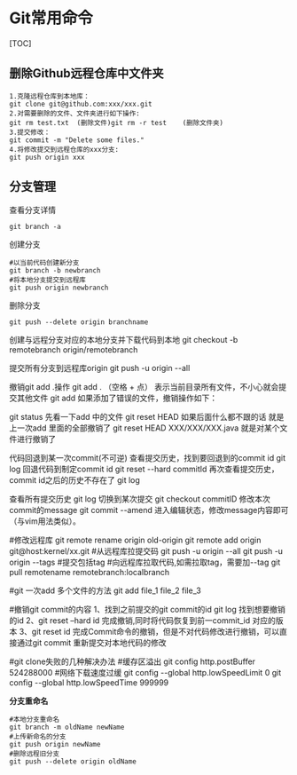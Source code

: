 # Git常用命令

[TOC]

## 删除Github远程仓库中文件夹

```
1.克隆远程仓库到本地库：
git clone git@github.com:xxx/xxx.git
2.对需要删除的文件、文件夹进行如下操作:
git rm test.txt  (删除文件)git rm -r test    (删除文件夹)
3.提交修改：
git commit -m "Delete some files."
4.将修改提交到远程仓库的xxx分支:
git push origin xxx
```



## 分支管理

查看分支详情

```
git branch -a
```

创建分支

```shell
#以当前代码创建新分支
git branch -b newbranch
#将本地分支提交到远程库
git push origin newbranch
```

删除分支

```
git push --delete origin branchname
```



创建与远程分支对应的本地分支并下载代码到本地
git checkout -b remotebranch origin/remotebranch

提交所有分支到远程库origin
git push -u origin --all


撤销git add .操作
git add . （空格 + 点） 表示当前目录所有文件，不小心就会提交其他文件
git add 如果添加了错误的文件，撤销操作如下：

git status 先看一下add 中的文件 
git reset HEAD 如果后面什么都不跟的话 就是上一次add 里面的全部撤销了 
git reset HEAD XXX/XXX/XXX.java 就是对某个文件进行撤销了


代码回退到某一次commit(不可逆)
查看提交历史，找到要回退到的commit id
git log 
回退代码到制定commit id
git reset --hard commitId
再次查看提交历史，commit id之后的历史不存在了
git log


查看所有提交历史
git log
切换到某次提交
git checkout commitID
修改本次commit的message
git commit --amend
进入编辑状态，修改message内容即可（与vim用法类似）。


#修改远程库
git remote rename origin old-origin
git remote add origin git@host:kernel/xx.git
#从远程库拉提交码
git push -u origin --all
git push -u origin --tags #提交包括tag
#向远程库拉取代码,如需拉取tag，需要加--tag
git pull remotename remotebranch:localbranch  


#git 一次add 多个文件的方法
git add file_1 file_2 file_3


#撤销git commit的内容 
1、找到之前提交的git commit的id 
git log 
找到想要撤销的id 
2、git reset –hard id 
完成撤销,同时将代码恢复到前一commit_id 对应的版本 
3、git reset id 
完成Commit命令的撤销，但是不对代码修改进行撤销，可以直接通过git commit 重新提交对本地代码的修改


#git clone失败的几种解决办法
#缓存区溢出
git config http.postBuffer 524288000
#网络下载速度过缓
git config --global http.lowSpeedLimit 0
git config --global http.lowSpeedTime 999999



**分支重命名**

```shell
#本地分支重命名
git branch -m oldName newName
#上传新命名的分支
git push origin newName
#删除远程旧分支
git push --delete origin oldName
```


